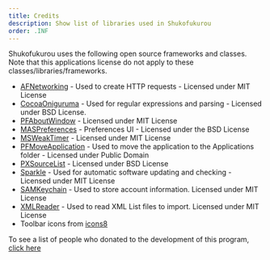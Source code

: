 ```yaml
---
title: Credits
description: Show list of libraries used in Shukofukurou
order: .INF
---
```

Shukofukurou uses the following open source frameworks and classes. Note that this applications license do not apply to these classes/libraries/frameworks. 

* [AFNetworking](https://github.com/AFNetworking/AFNetworking) - Used to create HTTP requests - Licensed under MIT License
* [CocoaOniguruma](http://limechat.net/cocoaoniguruma/) - Used for regular expressions and parsing - Licensed under BSD License.
* [PFAboutWindow](https://github.com/perfaram/PFAboutWindow) - Licensed under MIT License
* [MASPreferences](https://github.com/shpakovski/MASPreferences) - Preferences UI - Licensed under the BSD License
* [MSWeakTimer](https://github.com/mindsnacks/MSWeakTimer) - Licensed under MIT License
* [PFMoveApplication](https://github.com/potionfactory/LetsMove) - Used to move the application to the Applications folder - Licensed under Public Domain
* [PXSourceList](https://github.com/Perspx/PXSourceList) - Licensed under BSD License
* [Sparkle](https://github.com/sparkle-project/Sparkle) - Used for automatic software updating and checking - Licensed under MIT License
* [SAMKeychain](https://github.com/soffes/sskeychain) - Used to store account information. Licensed under MIT License
* [XMLReader](https://github.com/amarcadet/XMLReader) - Used to read XML List files to import. Licensed under MIT License
* Toolbar icons from [icons8](https://icons8.com/)

To see a list of people who donated to the development of this program, [click here](https://github.com/Atelier-Shiori/malupdaterosx-cocoa/wiki/Credits)
